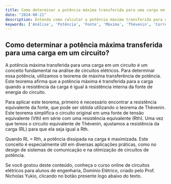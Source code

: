 ```yaml
---
title: Como determinar a potência máxima transferida para uma carga em um circuito?
date: "2024-08-21"
description: Entenda como calcular a potência máxima transferida para uma carga em um circuito elétrico utilizando o teorema de máxima transferência de potência.
keywords: ['Análise', 'Potência', 'Fonte', 'Máxima', 'Thévenin', 'Corrente', 'Superposição']
---
```


## Como determinar a potência máxima transferida para uma carga em um circuito?

A potência máxima transferida para uma carga em um circuito é um conceito fundamental na análise de circuitos elétricos. Para determinar essa potência, utilizamos o teorema de máxima transferência de potência. Este teorema afirma que a potência máxima é transferida para a carga quando a resistência da carga é igual à resistência interna da fonte de energia do circuito.

Para aplicar este teorema, primeiro é necessário encontrar a resistência equivalente da fonte, que pode ser obtida utilizando o teorema de Thévenin. Este teorema simplifica o circuito original em uma fonte de tensão equivalente (Vth) em série com uma resistência equivalente (Rth). Uma vez que temos o circuito equivalente de Thévenin, ajustamos a resistência da carga (RL) para que ela seja igual a Rth.

Quando RL = Rth, a potência dissipada na carga é maximizada. Este conceito é especialmente útil em diversas aplicações práticas, como no design de sistemas de comunicação e na otimização de circuitos de potência.

Se você gostou deste conteúdo, conheça o curso online de circuitos elétricos para alunos de engenharia, Domínio Elétrico, criado pelo Prof. Nicholas Yukio, clicando no botão presente logo abaixo do texto.